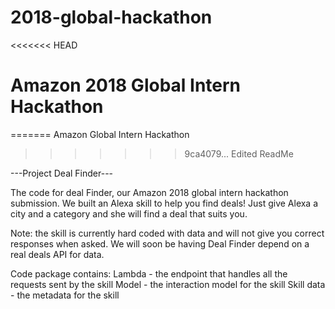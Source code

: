 # 2018-global-hackathon
<<<<<<< HEAD
# Amazon 2018 Global Intern Hackathon
=======
Amazon Global Intern Hackathon
>>>>>>> 9ca4079... Edited ReadMe

---Project Deal Finder---

The code for deal Finder, our Amazon 2018 global intern hackathon submission.
We built an Alexa skill to help you find deals! Just give Alexa a city and a category and she will find a deal that suits you. 

Note: the skill is currently hard coded with data and will not give you correct responses when asked. We will soon be having Deal Finder depend on a real deals API for data.

Code package contains:
Lambda - the endpoint that handles all the requests sent by the skill
Model - the interaction model for the skill
Skill data - the metadata for the skill
